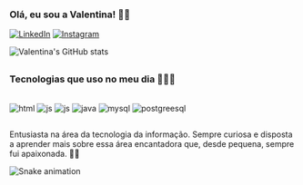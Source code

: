 ### Olá, eu sou a Valentina! 🙋🏻

[![LinkedIn](https://img.shields.io/badge/LinkedIn-0077B5?style=for-the-badge&logo=linkedin&logoColor=white)](https://www.linkedin.com/in/valentina-oliveira-martins-morais-109318254?utm_source=share&utm_campaign=share_via&utm_content=profile&utm_medium=ios_app)
[![Instagram](https://img.shields.io/badge/Instagram-E4405F?style=for-the-badge&logo=instagram&logoColor=white)](https://www.instagram.com/moraisvalentina?igsh=MW15YXFuaWU4MXhhcw%3D%3D&utm_source=qr)

![Valentina's GitHub stats](https://github-readme-stats.vercel.app/api?username=ValentinaMorais&show_icons=true&theme=radical)

##
### Tecnologias que uso no meu dia 👩🏻‍💻
<div style= "display: inline_block"><br/>    
<img  alt="html" src= "https://img.shields.io/badge/HTML-239120?style=for-the-badge&logo=html5&logoColor=white" />
<img  alt="js" src= "https://img.shields.io/badge/JavaScript-F7DF1E?style=for-the-badge&logo=javascript&logoColor=black" />
<img  alt="js" src= "https://img.shields.io/badge/Node.js-43853D?style=for-the-badge&logo=node.js&logoColor=white" />
<img  alt="java" src= "https://img.shields.io/badge/Java-ED8B00?style=for-the-badge&logo=openjdk&logoColor=white" />
<img  alt="mysql" src= "https://img.shields.io/badge/MySQL-00000F?style=for-the-badge&logo=mysql&logoColor=white" />
<img  alt="postgreesql" src= "https://img.shields.io/badge/PostgreSQL-316192?style=for-the-badge&logo=postgresql&logoColor=white" />

##
Entusiasta na área da tecnologia da informação. Sempre curiosa e disposta a aprender mais sobre essa área encantadora que, desde pequena, sempre fui apaixonada. 🚀🧡

![Snake animation](https://github.com/ValentinaMorais/ValentinaMorais/blob/output/github-contribuition-grid-snake.svg)
</div><br />


